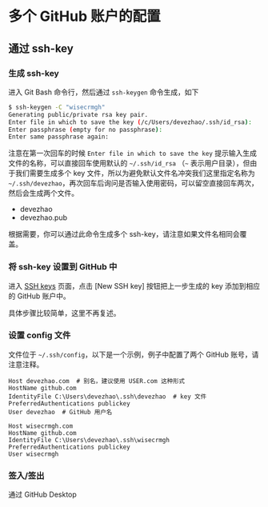 # 多个 GitHub 账户的配置

## 通过 ssh-key

### 生成 ssh-key
进入 Git Bash 命令行，然后通过 `ssh-keygen` 命令生成，如下

```bash
$ ssh-keygen -C "wisecrmgh"
Generating public/private rsa key pair.
Enter file in which to save the key (/c/Users/devezhao/.ssh/id_rsa):
Enter passphrase (empty for no passphrase):
Enter same passphrase again:
```

注意在第一次回车的时候 `Enter file in which to save the key` 提示输入生成文件的名称，可以直接回车使用默认的 `~/.ssh/id_rsa` （`~` 表示用户目录），但由于我们需要生成多个 key 文件，所以为避免默认文件名冲突我们这里指定名称为 `~/.ssh/devezhao`，再次回车后询问是否输入使用密码，可以留空直接回车两次，然后会生成两个文件。

- devezhao
- devezhao.pub

根据需要，你可以通过此命令生成多个 ssh-key，请注意如果文件名相同会覆盖。

### 将 ssh-key 设置到 GitHub 中
进入 [SSH keys](https://github.com/settings/keys) 页面，点击 [New SSH key] 按钮把上一步生成的 key 添加到相应的 GitHub 账户中。

具体步骤比较简单，这里不再复述。

### 设置 config 文件
文件位于 `~/.ssh/config`，以下是一个示例，例子中配置了两个 GitHub 账号，请注意注释。

```
Host devezhao.com  # 别名，建议使用 USER.com 这种形式
HostName github.com
IdentityFile C:\Users\devezhao\.ssh\devezhao  # key 文件
PreferredAuthentications publickey
User devezhao  # GitHub 用户名

Host wisecrmgh.com
HostName github.com
IdentityFile C:\Users\devezhao\.ssh\wisecrmgh
PreferredAuthentications publickey
User wisecrmgh
```

### 签入/签出
通过 GitHub Desktop
